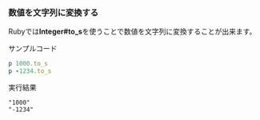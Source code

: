 ### 数値を文字列に変換する

Rubyでは**Integer#to_s**を使うことで数値を文字列に変換することが出来ます。

サンプルコード
```ruby
p 1000.to_s
p -1234.to_s
```

実行結果
```
"1000"
"-1234"
```
